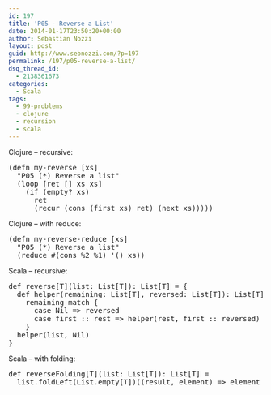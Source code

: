 ```yaml
---
id: 197
title: 'P05 - Reverse a List'
date: 2014-01-17T23:50:20+00:00
author: Sebastian Nozzi
layout: post
guid: http://www.sebnozzi.com/?p=197
permalink: /197/p05-reverse-a-list/
dsq_thread_id:
  - 2138361673
categories:
  - Scala
tags:
  - 99-problems
  - clojure
  - recursion
  - scala
---
```

Clojure &#8211; recursive:

<pre class="brush: clojure; notranslate">(defn my-reverse [xs]
  "P05 (*) Reverse a list"
  (loop [ret [] xs xs]
    (if (empty? xs)
      ret
      (recur (cons (first xs) ret) (next xs)))))
</pre>

Clojure &#8211; with reduce:

<pre class="brush: clojure; notranslate">(defn my-reverse-reduce [xs]
  "P05 (*) Reverse a list"
  (reduce #(cons %2 %1) '() xs))
</pre>

Scala &#8211; recursive:

<pre class="brush: scala    ; notranslate">def reverse[T](list: List[T]): List[T] = {
  def helper(remaining: List[T], reversed: List[T]): List[T] =
    remaining match {
      case Nil =&gt; reversed
      case first :: rest =&gt; helper(rest, first :: reversed)
    }
  helper(list, Nil)
}
</pre>

Scala &#8211; with folding:

<pre class="brush: scala    ; notranslate">def reverseFolding[T](list: List[T]): List[T] =
  list.foldLeft(List.empty[T])((result, element) =&gt; element :: result)
</pre>